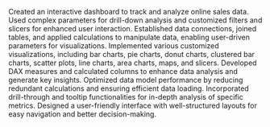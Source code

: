 Created an interactive dashboard to track and analyze online sales data.
Used complex parameters for drill-down analysis and customized filters and slicers for enhanced user interaction.
Established data connections, joined tables, and applied calculations to manipulate data, enabling user-driven parameters for visualizations.
Implemented various customized visualizations, including bar charts, pie charts, donut charts, clustered bar charts, scatter plots, line charts, area charts, maps, and slicers.
Developed DAX measures and calculated columns to enhance data analysis and generate key insights.
Optimized data model performance by reducing redundant calculations and ensuring efficient data loading.
Incorporated drill-through and tooltip functionalities for in-depth analysis of specific metrics.
Designed a user-friendly interface with well-structured layouts for easy navigation and better decision-making.
